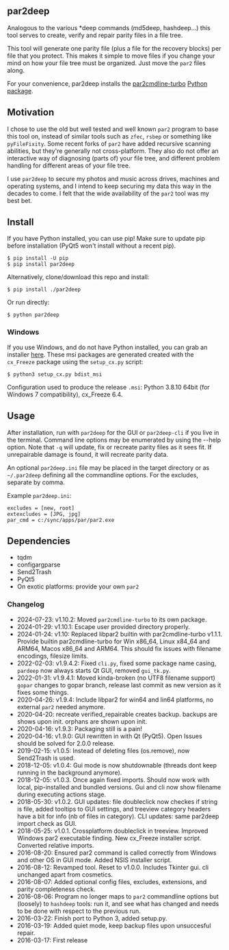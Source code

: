 ## par2deep

Analogous to the various *deep commands (md5deep, hashdeep...) this tool serves to create, verify and repair parity files in a file tree.

This tool will generate one parity file (plus a file for the recovery blocks) per file that you protect. This makes it simple to move files if you change your mind on how your file tree must be organized. Just move the `par2` files along.

For your convenience, par2deep installs the [par2cmdline-turbo](https://github.com/animetosho/par2cmdline-turbo) [Python package](https://github.com/brenthuisman/par2cmdline-turbo.py).

## Motivation

I chose to use the old but well tested and well known `par2` program to base this tool on, instead of similar tools such as `zfec`, `rsbep` or something like `pyFileFixity`. Some recent forks of `par2` have added recursive scanning abilities, but they're generally not cross-platform. They also do not offer an interactive way of diagnosing (parts of) your file tree, and different problem handling for different areas of your file tree.

I use `par2deep` to secure my photos and music across drives, machines and operating systems, and I intend to keep securing my data this way in the decades to come. I felt that the wide availability of the `par2` tool was my best bet.

## Install

If you have Python installed, you can use pip! Make sure to update pip before installation (PyQt5 won't install without a recent pip).

    $ pip install -U pip
    $ pip install par2deep

Alternatively, clone/download this repo and install:

    $ pip install ./par2deep

Or run directly:

    $ python par2deep

### Windows

If you use Windows, and do not have Python installed, you can grab an installer [here](https://github.com/brenthuisman/par2deep/releases). These msi packages are generated created with the `cx_Freeze` package using the `setup_cx.py` script:

    $ python3 setup_cx.py bdist_msi

Configuration used to produce the release `.msi`: Python 3.8.10 64bit (for Windows 7 compatibility), cx_Freeze 6.4.

## Usage

After installation, run with `par2deep` for the GUI or `par2deep-cli` if you live in the terminal. Command line options may be enumerated by using the --help option. Note that `-q` will update, fix or recreate parity files as it sees fit. If unrepairable damage is found, it will recreate parity data.

An optional `par2deep.ini` file may be placed in the target directory or as `~/.par2deep` defining all the commandline options. For the excludes, separate by comma.

Example `par2deep.ini`:

	excludes = [new, root]
	extexcludes = [JPG, jpg]
	par_cmd = c:/sync/apps/par/par2.exe

## Dependencies

* tqdm
* configargparse
* Send2Trash
* PyQt5
* On exotic platforms: provide your own `par2`

### Changelog

* 2024-07-23: v1.10.2: Moved `par2cmdline-turbo` to its own package.
* 2024-01-29: v1.10.1: Escape user provided directory properly.
* 2024-01-24: v1.10: Replaced libpar2 builtin with par2cmdline-turbo v1.1.1. Provide builtin par2cmdline-turbo for Win x86_64, Linux x84_64 and ARM64, Macos x86_64 and ARM64. This should fix issues with filename encodings, filesize limits.
* 2022-02-03: v1.9.4.2: Fixed `cli.py`, fixed some package name casing, `pardeep` now always starts Qt GUI, removed `gui_tk.py`.
* 2022-01-31: v1.9.4.1: Moved kinda-broken (no UTF8 filename support) `gopar` changes to gopar branch, release last commit as new version as it fixes some things.
* 2020-04-26: v1.9.4: Include libpar2 for win64 and lin64 platforms, no external `par2` needed anymore.
* 2020-04-20: recreate verified_repairable creates backup. backups are shows upon init. orphans are shown upon init.
* 2020-04-16: v1.9.3: Packaging still is a pain!
* 2020-04-16: v1.9.0: GUI rewritten in with Qt (PyQt5). Open Issues should be solved for 2.0.0 release.
* 2019-02-15: v1.0.5: Instead of deleting files (os.remove), now Send2Trash is used.
* 2018-12-05: v1.0.4: Gui mode is now shutdownable (threads dont keep running in the background anymore).
* 2018-12-05: v1.0.3. Once again fixed imports. Should now work with local, pip-installed and bundled versions. Gui and cli now show filename during executing actions stage.
* 2018-05-30: v1.0.2. GUI updates: file doubleclick now checkes if string is file, added tooltips to GUI settings, and treeview category headers have a bit for info (nb of files in category). CLI updates: same par2deep import check as GUI.
* 2018-05-25: v1.0.1. Crossplatform doubleclick in treeview. Improved Windows par2 executable finding. New cx_Freeze installer script. Converted relative imports.
* 2016-08-20: Ensured par2 command is called correctly from Windows and other OS in GUI mode. Added NSIS installer script.
* 2016-08-12: Revamped tool. Reset to v1.0.0. Includes Tkinter gui. cli unchanged apart from cosmetics.
* 2016-08-07: Added optional config files, excludes, extensions, and parity completeness check.
* 2016-08-06: Program no longer maps to `par2` commandline options but (loosely) to `hashdeep` tools: run it, and see what has changed and needs to be done with respect to the previous run.
* 2016-03-22: Finish port to Python 3, added setup.py.
* 2016-03-19: Added quiet mode, keep backup files upon unsuccesful repair.
* 2016-03-17: First release
